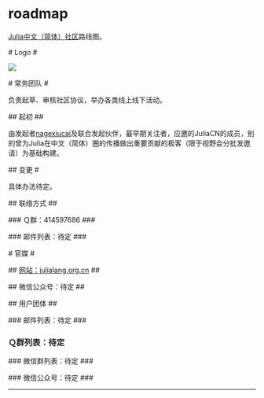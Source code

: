 # roadmap #

[Julia中文（简体）社区][0]路线图。

# Logo #

![][1]

# 常务团队 #

负责起草、审核社区协议，举办各类线上线下活动。

## 起初 ##

由发起者[nagexiucai][2]及联合发起伙伴，最早期关注者，应邀的JuliaCN的成员，别的曾为Julia在中文（简体）圈的传播做出重要贡献的极客（限于视野会分批发邀请）为基础构建。

## 变更 #

具体办法待定。

## 联络方式 ##

### Ｑ群：414597686 ###

### 邮件列表：待定 ###

# 官媒 #

## [网站：julialang.org.cn][0] ##

## 微信公众号：待定 ##

## 用户团体 ##

### 邮件列表：待定 ###

### Ｑ群列表：待定 ###

### 微信群列表：待定 ###

### 微信公众号：待定 ###

---
[0]: http://julialang.org.cn/
[1]: https://github.com/JulialangOrgCN/julialang.org.cn/blob/master/JulialangOrgCN-Logo.png
[2]: https://github.com/nagexiucai
